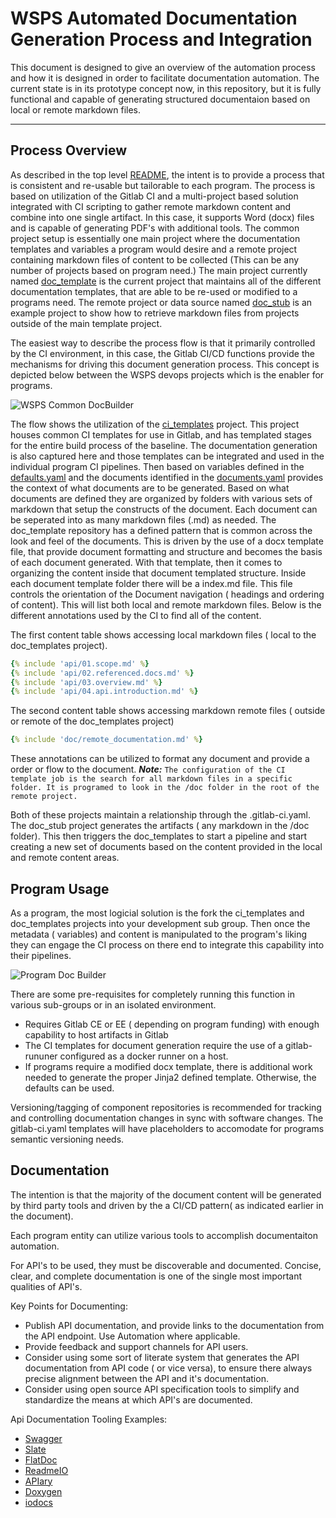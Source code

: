 # WSPS Automated Documentation Generation Process and Integration

This document is designed to give an overview of the automation process and how it is 
designed in order to facilitate documentation automation. The current state is in its prototype 
concept now, in this repository, but it is fully functional and capable of generating structured documentaion
based on local or remote markdown files.

---
## Process Overview

As described in the top level [README](https://gitlab.us.lmco.com/ws/wsps/wsps-devops/doc_templates/blob/master/README.md), the intent is to provide a process that is consistent and re-usable but tailorable to each program. The process 
is based on utilization of the Gitlab CI and a multi-project based solution integrated with CI scripting to gather remote markdown content and combine into one single artifact. In this case, it supports Word (docx) files and is capable of generating PDF's with additional tools.
The common project setup is essentially one main project where the documentation templates and variables a program would desire and a remote project containing markdown files of content to be collected (This can be any number of projects based on program need.)
The main project currently named [doc_template](https://gitlab.us.lmco.com/ws/wsps/wsps-devops/doc_templates) is the current project that maintains all of the different documentation templates, that are able to be re-used or modified to a programs need. The remote project or data source named [doc_stub]( https://gitlab.us.lmco.com/ws/wsps/wsps-devops/doc_stub) is an example project to show how to retrieve markdown files from projects outside of the main template project.

The easiest way to describe the process flow is that it primarily controlled by the CI environment, in this case, the Gitlab CI/CD functions provide the mechanisms for driving this document generation process. This concept is depicted below between the WSPS devops projects which is the enabler for programs.

![WSPS Common DocBuilder](images/WSPS_Common_DocBuilder_Diagrams.png)

The flow shows the utilization of the [ci_templates](https://gitlab.us.lmco.com/ws/wsps/wsps-devops/ci_templates) project. This project houses common CI templates for use in Gitlab, and has templated stages for the entire build process of the baseline. The documentation generation is also captured here and those templates can be integrated and used in the individual program CI pipelines. Then based on variables defined in the [defaults.yaml](https://gitlab.us.lmco.com/ws/wsps/wsps-devops/doc_templates/blob/master/defaults.yaml) and the documents identified in the [documents.yaml](https://gitlab.us.lmco.com/ws/wsps/wsps-devops/doc_templates/blob/master/documents.yaml) provides the context of what documents are to be generated. Based on what documents are defined they are organized by folders with various sets of markdown that setup the constructs of the document. Each document can be seperated into as many markdown files (.md) as needed. The doc_template repository has a defined pattern that is common across the look and feel of the documents. This is driven by the use of a docx template file, that provide document formatting and structure and becomes the basis of each document generated.
With that template, then it comes to organizing the content inside that document templated structure. Inside each document template folder there will be a index.md file. This file controls the orientation of the Document navigation ( headings and ordering of content). This will list both local and remote markdown files. Below is the different annotations used by the CI to find all of the content.

The first content table shows accessing local markdown files ( local to the doc_templates project).
```yaml
{% include 'api/01.scope.md' %}
{% include 'api/02.referenced.docs.md' %}
{% include 'api/03.overview.md' %}
{% include 'api/04.api.introduction.md' %}
```
The second content table shows accessing markdown remote files ( outside or remote of the doc_templates project)
```yaml
{% include 'doc/remote_documentation.md' %}
```
These annotations can be utilized to format any document and provide a order or flow to the document.
***Note:***  `The configuration of the CI template job is the search for all markdown files in a specific folder. It is programed to look in the /doc folder in the root of the remote project.`

Both of these projects maintain a relationship through the .gitlab-ci.yaml. The doc_stub project generates the artifacts  ( any markdown in the /doc folder). This then triggers the doc_templates to start a pipeline and start creating a new set of documents based on the content provided in the local and remote content areas.

## Program Usage

As a program, the most logicial solution is the fork the ci_templates and doc_templates projects into your development sub group. Then once the metadata ( variables) and content is manipulated to the program's liking they can engage the CI process on there end to integrate this capability into their pipelines.

![Program Doc Builder](images/Program_DocBuilder_Diagrams.png)

There are some pre-requisites for completely running this function in various sub-groups or in an isolated environment.

* Requires Gitlab CE or EE ( depending on program funding) with enough capability to host artifacts in Gitlab
* The CI templates for document generation require the use of a gitlab-rununer configured as a docker runner on a host.
* If programs require a modified docx template, there is additional work needed to generate the proper Jinja2 defined template. Otherwise, the defaults can be used. 

Versioning/tagging of component repositories is recommended for tracking and controlling documentation changes in sync with software changes. The gitlab-ci.yaml templates will have placeholders to accomodate for programs semantic versioning needs.

##  Documentation

The intention is that the majority of the document content will be generated by third party tools and driven by the a CI/CD pattern( as indicated earlier in the document). 

Each program entity can utilize various tools to accomplish documentaiton automation. 

For API's to be used, they must be discoverable and documented. Concise, clear, and complete documentation is one of the single most important qualities of API's.

Key Points for Documenting:
 
  - Publish API documentation, and provide links to the documentation from the API endpoint. Use Automation where applicable.
  - Provide feedback and support channels for API users.
  - Consider using some sort of literate system that generates the API documentation from API code ( or vice versa), to ensure there always precise alignment between the API and it's documentation.
  - Consider using open source API specification tools to simplify and standardize the means at which API's are documented.

Api Documentation Tooling Examples:

 - [Swagger](http://swagger.io/)
 - [Slate](https://github.com/tripit/slate)
 - [FlatDoc]( http://ricostacruz.com/flatdoc/)
 - [ReadmeIO](https://readme.io/)
 - [APIary](https://apiary.io/)
 - [Doxygen](http://www.stack.nl/~dimitri/doxygen/)
 - [iodocs]( https://github.com/mashery/iodocs)


